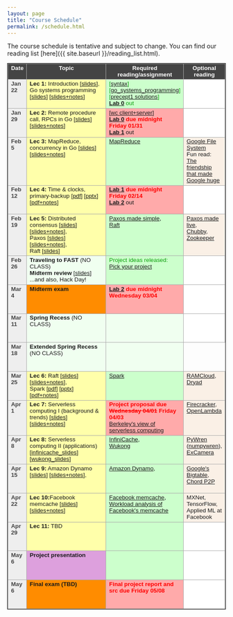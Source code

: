 ```yaml
---
layout: page
title: "Course Schedule"
permalink: /schedule.html
---
```


<style>
table.calendar {
    font-family: arial, helvetica;
    font-size: 10pt;
    empty-cells: show;
    border: 1px solid #000000;
    border-collapse: collapse;
}
table.calendar tr td {
    border: 1px solid #aaaaaa;
}
table.calendar tr {
    vertical-align: top;
    height: 5em;
    background: #ffffff;
}
table.calendar thead tr {
    text-align: center;
    background: #444444;
    color: #ffffff;
    height: auto;
    font-weight: bold;
}
/*.date {
	background: Gainsboro;
}*/
.holiday {
    background: #F0FFF0;
}
.lecture {
    background: #ffffaa;
}
.presentation {
    background: Plum;
}
.exam {
    background: DarkOrange;
}
.important {
    background: #ffaaaa;
}
.nodue {
    background: #ccffcc;
}
.optional {
    background: Linen;
}
.reading {
    color: Black;
}
.deadline {
    background: #ffaaaa;
}
.hwdue {
    color: #ff0000;
	font-weight: bold;
}
.assignment {
    background: #ccffcc;
    color: #0aa00a;
}
.date {
	background: #eeeeee;
    color: #444444;
}
</style>

The course schedule is tentative and subject to change. You can find our reading list [here]({{ site.baseurl }}/reading_list.html).
<p>
<table class="calendar" cellspacing="0" cellpadding="6" width="100%">
 <thead>
  <tr>
   <td width="8%">Date</td><td width="45%">Topic</td>
   <td width="30%">Required reading/assignment</td><td width="17%">Optional reading</td>
  </tr>
 </thead>

<tr> <!-- week of Jan 20 -->
  <td id="2020-1-22" class="date"><b>Jan 22</b></td>
  <td class="lecture">
	<b>Lec 1:</b> Introduction [<a href="./public/lecs/lec1-intro.pdf">slides</a>], <br/> 
		Go systems programming [<a href="./public/lecs/precept1_go_basics.pdf">slides</a>] 
			[<a href="./public/lecs/precept1_go_basics+notes.pdf">slides+notes</a>]</td>
  <td class="assignment">
	[<a href="./public/lecs/precept1_handout.docx">syntax</a>] <br/>
	[<a href="./public/lecs/precept1_handout2.docx">go_systems_programming</a>] <br/>
	[<a href="./public/lecs/precept1_sol.tar.gz">precept1 solutions</a>] <br/>
	<b><a href="https://github.com/cs675-spring20-projs/lab0">Lab 0</a></b> out
	</td>
  <td></td>
</tr>
<tr> <!-- week of Jan 27 -->
  <td id="2020-1-29" class="date"><b>Jan 29</b></td>
  <td class="lecture">
	<b>Lec 2:</b> Remote procedure call, RPCs in Go [<a href="./public/lecs/lec2-rpc.pdf">slides</a>]
			[<a href="./public/lecs/lec2-rpc+notes.pdf">slides+notes</a>]</td>
  <td class="deadline">
	[<a href="./public/lecs/precept2_handout.pdf">wc client+server</a>] <br/>
	<span class="hwdue"><a href="https://github.com/cs675-spring20-projs/lab0">Lab 0</a> due midnight Friday 01/31</span><br/>
	<b><a href="https://git.gmu.edu/cs675-spring20-labs/lab1">Lab 1</a></b> out</td>
  <td></td>
</tr>
<tr> <!-- week of Feb 3 -->
  <td id="2020-2-5" class="date"><b>Feb 5</b></td>
  <td class="lecture">
	<b>Lec 3:</b> MapReduce, concurrency in Go [<a href="./public/lecs/lec3-mr-concurrency.pdf">slides</a>]
		[<a href="./public/lecs/lec3-mr-concurrency+notes.pdf">slides+notes</a>]</td>
  <td class="nodue">
	<span class="reading"><a href="./public/papers/mapreduce_osdi04.pdf">MapReduce</a></span></td>
  <td class="optional"><a href="./public/papers/gfs_sosp03.pdf">Google File System</a><br/>
		Fun read: <a href="https://www.newyorker.com/magazine/2018/12/10/the-friendship-that-made-google-huge">The friendship that made Google huge</a></td>
</tr>
<tr> <!-- week of Feb 10 -->
  <td id="2020-2-12" class="date"><b>Feb 12</b></td>
  <td class="lecture">
	<b>Lec 4:</b> Time & clocks, primary-backup [<a href="./public/lecs/lec4-time-pb.pdf">pdf</a>]
		[<a href="./public/lecs/lec4-time-pb-uploaded.pptx">pptx</a>]
		[<a href="./public/lecs/lec4-time-pb+notes.pdf">pdf+notes</a>]</td>
  <td class="deadline">
	<span class="hwdue"><a href="https://git.gmu.edu/cs675-spring20-labs/lab1">Lab 1</a> due midnight Friday 02/14</span><br/>
	<b><a href="https://git.gmu.edu/cs675-spring20-labs/lab2">Lab 2</a></b> out</td>
  <td></td>
</tr>
<tr> <!-- week of Feb 17 -->
  <td id="2020-2-19" class="date"><b>Feb 19</b></td>
  <td class="lecture">
	<b>Lec 5:</b> Distributed consensus [<a href="./public/lecs/lec5-consensus.pdf">slides</a>] 
		[<a href="./public/lecs/lec5-consensus+notes.pdf">slides+notes</a>],<br/>
		Paxos [<a href="./public/lecs/paxos.pdf">slides</a>] [<a href="./public/lecs/paxos+notes.pdf">slides+notes</a>], <br/>
		Raft [<a href="./public/lecs/raft.pdf">slides</a>]</td>
  <td class="nodue">
	<span class="reading"><a href="./public/papers/paxos_simple.pdf">Paxos made simple</a>, <br/>
		<a href="./public/papers/raft_atc14.pdf">Raft</a></span></td>
  <td class="optional"><a href="./public/papers/paxos_live.pdf">Paxos made live</a>,<br/>
		<a href="./public/papers/chubby_osdi06.pdf">Chubby</a>, <br/>
		<a href="./public/papers/zk_atc10.pdf">Zookeeper</a></td>
</tr>
<tr> <!-- week of Feb 24 -->
  <td id="2020-2-26" class="date"><b>Feb 26</b></td>
  <td class="holiday">
	<b>Traveling to FAST</b> (NO CLASS)<br/>
	<b>Midterm review</b> [<a href="./public/lecs/midterm-review.pdf">slides</a>]<br/>
	...and also, Hack Day!</td>
  <td class="assignment">
	Project ideas released: <a href="./proj.html">Pick your project</a> <br/></td>
  <td></td>
</tr>
<tr> <!-- week of Mar 2 -->
  <td id="2020-3-4" class="date"><b>Mar 4</b></td>
  <td class="exam">
	<b>Midterm exam</b> </td>
  <td class="deadline">
	<span class="hwdue"><a href="https://git.gmu.edu/cs675-spring20-labs/lab2">Lab 2</a> due midnight Wednesday 03/04</span></td>
  <td></td>
</tr>
<tr> <!-- week of Mar 9 -->
  <td id="2020-3-11" class="date"><b>Mar 11</b></td>
  <td class="holiday">
	<b>Spring Recess</b> (NO CLASS)</td>
  <td class="holiday"></td>
  <td></td>
</tr>
<tr> <!-- week of Mar 16 -->
  <td id="2020-3-18" class="date"><b>Mar 18</b></td>
  <td class="holiday">
	<b>Extended Spring Recess</b> (NO CLASS)</td>
  <td class="holiday"></td>
</tr>
<tr> <!-- week of Mar 23 -->
  <td id="2020-3-25" class="date"><b>Mar 25</b></td>
  <td class="lecture">
	<b>Lec 6:</b> Raft [<a href="./public/lecs/raft.pdf">slides</a>]
			[<a href="./public/lecs/raft+notes.pdf">slides+notes</a>], <br/>  
		Spark [<a href="./public/lecs/lec6-spark.pdf">pdf</a>] 
			  [<a href="./public/lecs/lec6-spark.pptx">pptx</a>]
			  [<a href="./public/lecs/lec6-spark+notes.pdf">pdf+notes</a>] </td>
  <td class="nodue">
	<span class="reading"><a href="./public/papers/spark_nsdi12.pdf">Spark</a></span></td>
  <td class="optional"><a href="./public/papers/ramcloud_tocs15.pdf">RAMCloud</a>, <br/>
		<a href="./public/papers/dryad_eurosys07.pdf">Dryad</a></td>
</tr>
<tr> <!-- week of Mar 30 -->
  <td id="2020-4-1" class="date"><b>Apr 1</b></td>
  <td class="lecture">
	<b>Lec 7:</b> Serverless computing I (background & trends) [<a href="./public/lecs/lec7-serverless-computing-1.pdf">slides</a>]
		[<a href="./public/lecs/lec7-serverless-computing-1+notes.pdf">slides+notes</a>]</td>
  <td class="deadline">
	<span class="hwdue">Project proposal due <strike>Wednesday 04/01</strike> Friday 04/03</span><br/>
	<span class="reading"><a href="./public/papers/berkeley_serverless.pdf">Berkeley's view of serverless computing</a></span></td>
  <td class="optional"><a href="https://www.usenix.org/conference/nsdi20/presentation/agache">Firecracker</a>,
		<a href="https://www.usenix.org/node/196323">OpenLambda</a></td>
</tr>
<tr> <!-- week of Apr 6 -->
  <td id="2020-4-8" class="date"><b>Apr 8</b></td>
  <td class="lecture">
	<b>Lec 8:</b> Serverless computing II (applications) [<a href="./public/lecs/lec8-infinicache.pdf">infinicache_slides</a>]
		[<a href="./public/lecs/lec8-wukong.pdf">wukong_slides</a>]</td>
  <td class="nodue">
	<span class="reading"><a href="https://www.usenix.org/conference/fast20/presentation/wang-ao">InfiniCache</a>,<br/> 
		<a href="https://arxiv.org/abs/1910.05896">Wukong</a></span></td>
  <td class="optional"><a href="https://tddg.github.io/cs675-spring20/public/papers/pywren_socc17.pdf">PyWren</a>
		(<a href="https://arxiv.org/pdf/1810.09679.pdf">numpywren</a>),
		<a href="https://tddg.github.io/cs675-spring20/public/papers/excamera_nsdi17.pdf">ExCamera</a></td>
</tr>
<tr> <!-- week of Apr 13 -->
  <td id="2020-4-15" class="date"><b>Apr 15</b></td>
  <td class="lecture">
	<b>Lec 9:</b> Amazon Dynamo [<a href="./public/lecs/lec9-scale-out-kvs-dynamo.pdf">slides</a>]
		[<a href="./public/lecs/lec9-scale-out-kvs-dynamo+notes.pdf">slides+notes</a>],<br/>
		</td>
  <td class="nodue">
	<span class="reading"><a href="./public/papers/dynamo_sosp07.pdf">Amazon Dynamo</a>,<br/>
		</span></td>
  <td class="optional">
		<a href="./public/papers/bigtable_osdi06.pdf">Google's Bigtable</a>, <br/>
		<a href="./public/papers/chord_sigcomm01.pdf">Chord P2P</a></td>
  <!--td class="lecture">
	<b>Lec 10:</b> Infrastructure, DC/OS</td>
  <td class="deadline">
	<span class="hwdue">Project checkpoint report due Wednesday 04/15</span><br/>
	<span class="reading">DC/OS, Borg, Mesos</span></td>
  <td class="optional">Google datacenter workload analysis, Hadoop YARN, Quasar, Omega</td-->
</tr>
<tr> <!-- week of Apr 20 -->
  <td id="2020-4-22" class="date"><b>Apr 22</b></td>
  <td class="lecture">
	<b>Lec 10:</b>Facebook memcache [<a href="./public/lecs/lec9-fbmc.pdf">slides</a>]
		[<a href="./public/lecs/lec9-fbmc+notes_v2.pdf">slides+notes</a>]</td>
  <td class="nodue">
	<span class="reading"><a href="./public/papers/memcache_nsdi13.pdf">Facebook memcache</a>, <br/>
		<a href="./public/papers/fbkvs_sigmetrics12.pdf">Workload analysis of Facebook's memcache</a></span></td>
  <td class="optional">MXNet, TensorFlow, Applied ML at Facebook</td>
</tr>
<tr> <!-- week of Apr 27 -->
  <td id="2020-4-29" class="date"><b>Apr 29</b></td>
  <td class="lecture">
	<b>Lec 11:</b> TBD</td>
  <td class="nodue"></td>
  <td></td>
</tr>
<tr> <!-- week of May 4 -->
  <td id="2020-5-6" class="date"><b>May 6</b></td>
  <td class="presentation">
	<b>Project presentation</b></td>
  <td class="nodue"></td>
  <td></td>
</tr>
<tr> <!-- week of May 11 -->
  <td id="2020-5-13" class="date"><b>May 6</b></td>
  <td class="exam">
	<b>Final exam (TBD)</b></td>
  <td class="deadline">
	<span class="hwdue">Final project report and src due Friday 05/08</span></td>
  <td></td>
</tr>

</table>
